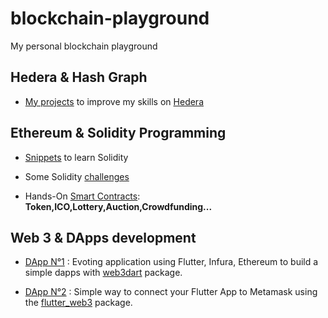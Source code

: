 # blockchain-playground

My personal blockchain playground

## Hedera & Hash Graph

- [My projects](https://github.com/bwnyasse/blockchain-playground/tree/main/hedera) to improve my skills on [Hedera](https://hedera.com/get-started)

## Ethereum & Solidity Programming 

- [Snippets](https://github.com/bwnyasse/blockchain-playground/tree/main/ethereum/solidity) to learn Solidity

- Some Solidity [challenges](https://github.com/bwnyasse/blockchain-playground/tree/main/ethereum/solidity-challenges)

- Hands-On [Smart Contracts](https://github.com/bwnyasse/blockchain-playground/tree/main/ethereum/projects): **Token,ICO,Lottery,Auction,Crowdfunding...**

## Web 3 & DApps development 

- [DApp N°1](https://github.com/bwnyasse/blockchain-playground/tree/main/ethereum/DApps/evoting) : Evoting application using Flutter, Infura, Ethereum to build a simple dapps with [web3dart](https://pub.dev/packages/web3dart) package.

- [DApp N°2](https://github.com/bwnyasse/blockchain-playground/tree/main/ethereum/DApps/metamask_connect) : Simple way to connect your Flutter App to Metamask using the [flutter_web3](https://pub.dev/packages/flutter_web3) package.